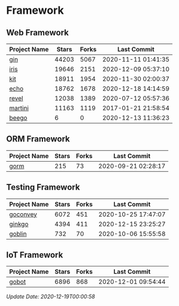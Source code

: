 # Framework

## Web Framework
| Project Name | Stars | Forks | Last Commit |
| ------------ | ----- | ----- | ----------- |
| [gin](https://github.com/gin-gonic/gin) | 44203 | 5067 | 2020-11-11 01:41:35 |
| [iris](https://github.com/kataras/iris) | 19646 | 2151 | 2020-12-09 05:37:10 |
| [kit](https://github.com/go-kit/kit) | 18911 | 1954 | 2020-11-30 02:00:37 |
| [echo](https://github.com/labstack/echo) | 18762 | 1678 | 2020-12-18 14:14:59 |
| [revel](https://github.com/revel/revel) | 12038 | 1389 | 2020-07-12 05:57:36 |
| [martini](https://github.com/go-martini/martini) | 11163 | 1119 | 2017-01-21 21:58:54 |
| [beego](https://github.com/astaxie/beego) | 6 | 0 | 2020-12-13 11:36:23 |

## ORM Framework
| Project Name | Stars | Forks | Last Commit |
| ------------ | ----- | ----- | ----------- |
| [gorm](https://github.com/jinzhu/gorm) | 215 | 73 | 2020-09-21 02:28:17 |

## Testing Framework
| Project Name | Stars | Forks | Last Commit |
| ------------ | ----- | ----- | ----------- |
| [goconvey](https://github.com/smartystreets/goconvey) | 6072 | 451 | 2020-10-25 17:47:07 |
| [ginkgo](https://github.com/onsi/ginkgo) | 4394 | 411 | 2020-12-15 23:25:27 |
| [goblin](https://github.com/franela/goblin) | 732 | 70 | 2020-10-06 15:55:58 |

## IoT Framework
| Project Name | Stars | Forks | Last Commit |
| ------------ | ----- | ----- | ----------- |
| [gobot](https://github.com/hybridgroup/gobot) | 6896 | 868 | 2020-12-01 09:54:44 |

*Update Date: 2020-12-19T00:00:58*